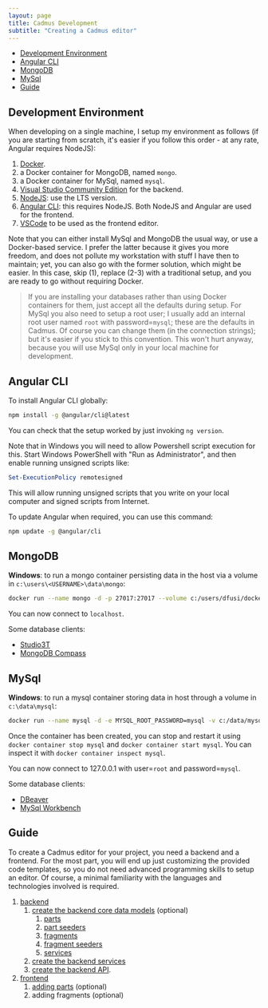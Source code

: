 ```yaml
---
layout: page
title: Cadmus Development
subtitle: "Creating a Cadmus editor"
---
```


- [Development Environment](#development-environment)
- [Angular CLI](#angular-cli)
- [MongoDB](#mongodb)
- [MySql](#mysql)
- [Guide](#guide)

## Development Environment

When developing on a single machine, I setup my environment as follows (if you are starting from scratch, it's easier if you follow this order - at any rate, Angular requires NodeJS):

1. [Docker](../docker-setup.md).
2. a Docker container for MongoDB, named `mongo`.
3. a Docker container for MySql, named `mysql`.
4. [Visual Studio Community Edition](https://visualstudio.microsoft.com/vs/community/) for the backend.
5. [NodeJS](https://nodejs.org/en/download/): use the LTS version.
6. [Angular CLI](https://angular.io/cli): this requires NodeJS. Both NodeJS and Angular are used for the frontend.
7. [VSCode](https://code.visualstudio.com/download) to be used as the frontend editor.

Note that you can either install MySql and MongoDB the usual way, or use a Docker-based service. I prefer the latter because it gives you more freedom, and does not pollute my workstation with stuff I have then to maintain; yet, you can also go with the former solution, which might be easier. In this case, skip (1), replace (2-3) with a traditional setup, and you are ready to go without requiring Docker.

>If you are installing your databases rather than using Docker containers for them, just accept all the defaults during setup. For MySql you also need to setup a root user; I usually add an internal root user named `root` with password=`mysql`; these are the defaults in Cadmus. Of course you can change them (in the connection strings); but it's easier if you stick to this convention. This won't hurt anyway, because you will use MySql only in your local machine for development.

## Angular CLI

To install Angular CLI globally:

```bash
npm install -g @angular/cli@latest
```

You can check that the setup worked by just invoking `ng version`.

Note that in Windows you will need to allow Powershell script execution for this. Start Windows PowerShell with "Run as Administrator", and then enable running unsigned scripts like:

```ps1
Set-ExecutionPolicy remotesigned
```

This will allow running unsigned scripts that you write on your local computer and signed scripts from Internet.

To update Angular when required, you can use this command:

```bash
npm update -g @angular/cli
```

## MongoDB

**Windows**: to run a mongo container persisting data in the host via a volume in `c:\users\<USERNAME>\data\mongo`:

```bash
docker run --name mongo -d -p 27017:27017 --volume c:/users/dfusi/dockerVolMongo/db:/data/db mongo --noauth
```

You can now connect to `localhost`.

Some database clients:

- [Studio3T](https://studio3t.com/)
- [MongoDB Compass](https://www.mongodb.com/products/compass)

## MySql

**Windows**: to run a mysql container storing data in host through a volume in `c:\data\mysql`:

```bash
docker run --name mysql -d -e MYSQL_ROOT_PASSWORD=mysql -v c:/data/mysql:/var/lib/mysql -p 3306:3306 mysql --default-authentication-plugin=mysql_native_password
```

Once the container has been created, you can stop and restart it using `docker container stop mysql` and `docker container start mysql`. You can inspect it with `docker container inspect mysql`.

You can now connect to 127.0.0.1 with user=`root` and password=`mysql`.

Some database clients:

- [DBeaver](https://dbeaver.io/download/)
- [MySql Workbench](https://dev.mysql.com/downloads/workbench/)

## Guide

To create a Cadmus editor for your project, you need a backend and a frontend. For the most part, you will end up just customizing the provided code templates, so you do not need advanced programming skills to setup an editor. Of course, a minimal familiarity with the languages and technologies involved is required.

1. [backend](backend.md)
   1. [create the backend core data models](backend-core.md) (optional)
      1. [parts](backend-part.md)
      2. [part seeders](backend-part-seeder.md)
      3. [fragments](backend-fragment.md)
      4. [fragment seeders](backend-fragment-seeder.md)
      5. [services](backend-core-svc.md)
   2. [create the backend services](backend-core-svc.md)
   3. [create the backend API](backend-api.md).
2. [frontend](frontend.md)
   1. [adding parts](frontend-part.md) (optional)
   2. adding fragments (optional)
